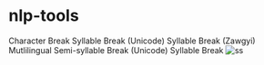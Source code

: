 # nlp-tools

Character Break
Syllable Break (Unicode)
Syllable Break (Zawgyi)
Mutlilingual Semi-syllable Break (Unicode)
Syllable Break
![ss](https://github.com/SaPhyoThuHtet/nlp-tools/blob/main/images/Screenshot%20from%202021-07-27%2016-52-42.png "Current Version")

